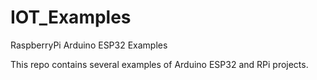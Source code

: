 # IOT_Examples
RaspberryPi Arduino ESP32 Examples

This repo contains several examples of Arduino ESP32 and RPi projects.
